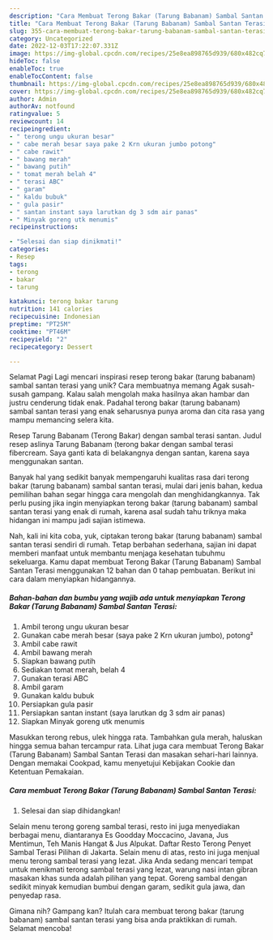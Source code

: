 ```yaml
---
description: "Cara Membuat Terong Bakar (Tarung Babanam) Sambal Santan Terasi yang Enak, Lezat"
title: "Cara Membuat Terong Bakar (Tarung Babanam) Sambal Santan Terasi yang Enak, Lezat"
slug: 355-cara-membuat-terong-bakar-tarung-babanam-sambal-santan-terasi-yang-enak-lezat
category: Uncategorized
date: 2022-12-03T17:22:07.331Z
image: https://img-global.cpcdn.com/recipes/25e8ea898765d939/680x482cq70/terong-bakar-tarung-babanam-sambal-santan-terasi-foto-resep-utama.jpg
hideToc: false
enableToc: true
enableTocContent: false
thumbnail: https://img-global.cpcdn.com/recipes/25e8ea898765d939/680x482cq70/terong-bakar-tarung-babanam-sambal-santan-terasi-foto-resep-utama.jpg
cover: https://img-global.cpcdn.com/recipes/25e8ea898765d939/680x482cq70/terong-bakar-tarung-babanam-sambal-santan-terasi-foto-resep-utama.jpg
author: Admin
authorAv: notfound
ratingvalue: 5
reviewcount: 14
recipeingredient:
- " terong ungu ukuran besar"
- " cabe merah besar saya pake 2 Krn ukuran jumbo potong"
- " cabe rawit"
- " bawang merah"
- " bawang putih"
- " tomat merah belah 4"
- " terasi ABC"
- " garam"
- " kaldu bubuk"
- " gula pasir"
- " santan instant saya larutkan dg 3 sdm air panas"
- " Minyak goreng utk menumis"
recipeinstructions:

- "Selesai dan siap dinikmati!"
categories:
- Resep
tags:
- terong
- bakar
- tarung

katakunci: terong bakar tarung 
nutrition: 141 calories
recipecuisine: Indonesian
preptime: "PT25M"
cooktime: "PT46M"
recipeyield: "2"
recipecategory: Dessert

---
```



Selamat Pagi Lagi mencari inspirasi resep terong bakar (tarung babanam) sambal santan terasi yang unik? Cara membuatnya memang Agak susah-susah gampang. Kalau salah mengolah maka hasilnya akan hambar dan justru cenderung tidak enak. Padahal terong bakar (tarung babanam) sambal santan terasi yang enak seharusnya punya aroma dan cita rasa yang mampu memancing selera kita.


Resep Tarung Babanam (Terong Bakar) dengan sambal terasi santan. Judul resep aslinya Tarung Babanam (terong bakar dengan sambal terasi fibercream. Saya ganti kata di belakangnya dengan santan, karena saya menggunakan santan.

Banyak hal yang sedikit banyak mempengaruhi kualitas rasa dari terong bakar (tarung babanam) sambal santan terasi, mulai dari jenis bahan, kedua pemilihan bahan segar hingga cara mengolah dan menghidangkannya. Tak perlu pusing jika ingin menyiapkan terong bakar (tarung babanam) sambal santan terasi yang enak di rumah, karena asal sudah tahu triknya maka hidangan ini mampu jadi sajian istimewa.


Nah, kali ini kita coba, yuk, ciptakan terong bakar (tarung babanam) sambal santan terasi sendiri di rumah. Tetap berbahan sederhana, sajian ini dapat memberi manfaat untuk membantu menjaga kesehatan tubuhmu sekeluarga. Kamu dapat membuat Terong Bakar (Tarung Babanam) Sambal Santan Terasi menggunakan 12 bahan dan 0 tahap pembuatan. Berikut ini cara dalam menyiapkan hidangannya.

<!--inarticleads1-->

##### Bahan-bahan dan bumbu yang wajib ada untuk menyiapkan Terong Bakar (Tarung Babanam) Sambal Santan Terasi:

1. Ambil  terong ungu ukuran besar
1. Gunakan  cabe merah besar (saya pake 2 Krn ukuran jumbo), potong²
1. Ambil  cabe rawit
1. Ambil  bawang merah
1. Siapkan  bawang putih
1. Sediakan  tomat merah, belah 4
1. Gunakan  terasi ABC
1. Ambil  garam
1. Gunakan  kaldu bubuk
1. Persiapkan  gula pasir
1. Persiapkan  santan instant (saya larutkan dg 3 sdm air panas)
1. Siapkan  Minyak goreng utk menumis


Masukkan terong rebus, ulek hingga rata. Tambahkan gula merah, haluskan hingga semua bahan tercampur rata. Lihat juga cara membuat Terong Bakar (Tarung Babanam) Sambal Santan Terasi dan masakan sehari-hari lainnya. Dengan memakai Cookpad, kamu menyetujui Kebijakan Cookie dan Ketentuan Pemakaian. 

<!--inarticleads2-->

##### Cara membuat Terong Bakar (Tarung Babanam) Sambal Santan Terasi:


1. Selesai dan siap dihidangkan!

Selain menu terong goreng sambal terasi, resto ini juga menyediakan berbagai menu, diantaranya Es Goodday Moccacino, Javana, Jus Mentimun, Teh Manis Hangat &amp; Jus Alpukat. Daftar Resto Terong Penyet Sambal Terasi Pilihan di Jakarta. Selain menu di atas, resto ini juga menjual menu terong sambal terasi yang lezat. Jika Anda sedang mencari tempat untuk menikmati terong sambal terasi yang lezat, warung nasi intan gibran masakan khas sunda adalah pilihan yang tepat. Goreng sambal dengan sedikit minyak kemudian bumbui dengan garam, sedikit gula jawa, dan penyedap rasa. 

Gimana nih? Gampang kan? Itulah cara membuat terong bakar (tarung babanam) sambal santan terasi yang bisa anda praktikkan di rumah. Selamat mencoba!
